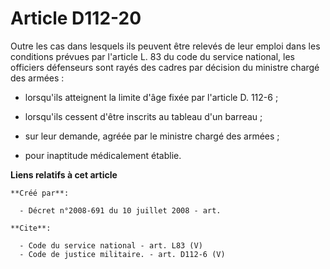# Article D112-20

Outre les cas dans lesquels ils peuvent être relevés de leur emploi dans les conditions prévues par l'article L. 83 du code
du service national, les officiers défenseurs sont rayés des cadres par décision du ministre chargé des armées :

- lorsqu'ils atteignent la limite d'âge fixée par l'article D. 112-6 ;

- lorsqu'ils cessent d'être inscrits au tableau d'un barreau ;

- sur leur demande, agréée par le ministre chargé des armées ;

- pour inaptitude médicalement établie.

**Liens relatifs à cet article**

	**Créé par**:

	  - Décret n°2008-691 du 10 juillet 2008 - art.

	**Cite**:

	  - Code du service national - art. L83 (V)
	  - Code de justice militaire. - art. D112-6 (V)
